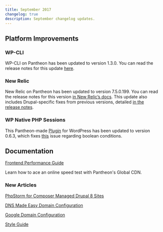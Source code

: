 ```yaml
---
title: September 2017
changelog: true
description: September changelog updates.
---
```


## Platform Improvements

### WP-CLI
WP-CLI on Pantheon has been updated to version 1.3.0. You can read the release notes for this update [here](https://make.wordpress.org/cli/2017/08/08/version-1-3-0-released/).

### New Relic
New Relic on Pantheon has been updated to version 7.5.0.199. You can read the release notes for this version [in New Relic’s docs](https://docs.newrelic.com/docs/release-notes/agent-release-notes/php-release-notes/php-agent-750199). This update also includes Drupal-specific fixes from previous versions, detailed [in the release notes](https://docs.newrelic.com/docs/release-notes/agent-release-notes/php-release-notes/php-agent-740198).

### WP Native PHP Sessions
This Pantheon-made [Plugin](https://wordpress.org/plugins/wp-native-php-sessions/) for WordPress has been updated to version 0.6.3, which fixes [this](https://github.com/pantheon-systems/wp-native-php-sessions/issues/74) issue regarding boolean conditions.

## Documentation
[Frontend Performance Guide](/guides/frontend-performance/)

Learn how to ace an online speed test with Pantheon's Global CDN.

### New Articles
[PhpStorm for Composer Managed Drupal 8 Sites](/guides/phpstorm-composer/)


[DNS Made Easy Domain Configuration](/dns-made-easy/)

[Google Domain Configuration](/google/)


[Style Guide](/style-guide)
